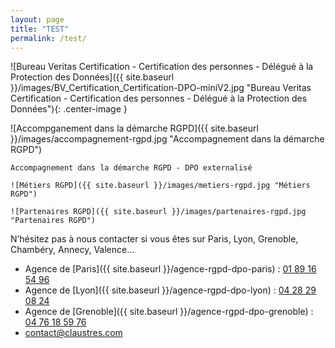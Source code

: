 ```yaml
---
layout: page
title: "TEST"
permalink: /test/
---
```

<div>
  <div>
![Bureau Veritas Certification - Certification des personnes - Délégué à la Protection des Données]({{ site.baseurl }}/images/BV_Certification_Certification-DPO-miniV2.jpg "Bureau Veritas Certification - Certification des personnes - Délégué à la Protection des Données"){: .center-image }

![Accompganement dans la démarche RGPD]({{ site.baseurl }}/images/accompagnement-rgpd.jpg "Accompagnement dans la démarche RGPD")

    Accompagnement dans la démarche RGPD - DPO externalisé
  </div>
  <div>

    ![Métiers RGPD]({{ site.baseurl }}/images/metiers-rgpd.jpg "Métiers RGPD")

  </div>
  <div>

    ![Partenaires RGPD]({{ site.baseurl }}/images/partenaires-rgpd.jpg "Partenaires RGPD")

  </div>
</div>

N’hésitez pas à nous contacter si vous êtes sur Paris, Lyon, Grenoble, Chambéry, Annecy, Valence…
* Agence de [Paris]({{ site.baseurl }}/agence-rgpd-dpo-paris) : [01 89 16 54 96](tel:+33189165496)
* Agence de [Lyon]({{ site.baseurl }}/agence-rgpd-dpo-lyon) : [04 28 29 08 24](tel:+33428290824)
* Agence de [Grenoble]({{ site.baseurl }}/agence-rgpd-dpo-grenoble) : [04 76 18 59 76](tel:+33476185976)
* [contact@claustres.com](mailto:contact@claustres.com)
